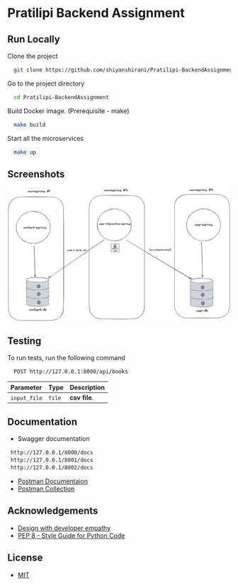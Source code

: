 
# Pratilipi Backend Assignment




## Run Locally

Clone the project

```bash
  git clone https://github.com/shiyanshirani/Pratilipi-BackendAssignment
```

Go to the project directory

```bash
  cd Pratilipi-BackendAssignment
```

Build Docker image. (Prerequisite - make)
```bash
  make build
```

Start all the microservices

```bash
  make up
```


## Screenshots

![Architecture Diagram](static/architecture-diagram.png)


## Testing

To run tests, run the following command

```bash
  POST http://127.0.0.1:8000/api/books
```

| Parameter | Type     | Description                |
| :-------- | :------- | :------------------------- |
| `input_file` | `file` | **csv file**. |



## Documentation
- Swagger documentation
```bash
 http://127.0.0.1/8000/docs
 http://127.0.0.1/8001/docs
 http://127.0.0.1/8002/docs
```
 - [Postman Documentaion](https://documenter.getpostman.com/view/11525932/UVeGrRf5)
 - [Postman Collection](https://www.getpostman.com/collections/4c404aaeaa6be6706bc1)
## Acknowledgements
 - [Design with developer empathy](https://apiguide.readthedocs.io/en/latest/principles/empathy.html#:~:text=Design%20with%20developer%20empathy&text=Perhaps%20the%20most%20important%20criteria,will%20remain%20undiscovered%20or%20unrealised)
 - [PEP 8 - Style Guide for Python Code](https://www.python.org/dev/peps/pep-0008/)
## License

- [MIT](https://choosealicense.com/licenses/mit/)

